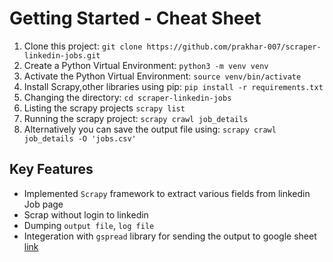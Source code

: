 # Getting Started - Cheat Sheet

1. Clone this project: `git clone https://github.com/prakhar-007/scraper-linkedin-jobs.git`
2. Create a Python Virtual Environment: `python3 -m venv venv`
3. Activate the Python Virtual Environment: `source venv/bin/activate`
4. Install Scrapy,other libraries using pip: `pip install -r requirements.txt`
5. Changing the directory: `cd scraper-linkedin-jobs`
6. Listing the scrapy projects `scrapy list` 
7. Running the scrapy project: `scrapy crawl job_details` 
8. Alternatively you can save the output file using: `scrapy crawl job_details -O 'jobs.csv'` 

## Key Features

+ Implemented `Scrapy` framework to extract various fields from linkedin Job page
+ Scrap without login to linkedin
+ Dumping `output file`, `log file`
+ Integeration with `gspread` library for sending the output to google sheet [link](https://docs.google.com/spreadsheets/d/1RegbfLIgMk6qH6NAKWdSa6Of9nqTc9qLRO04JQoeX_w/edit?usp=sharing)
